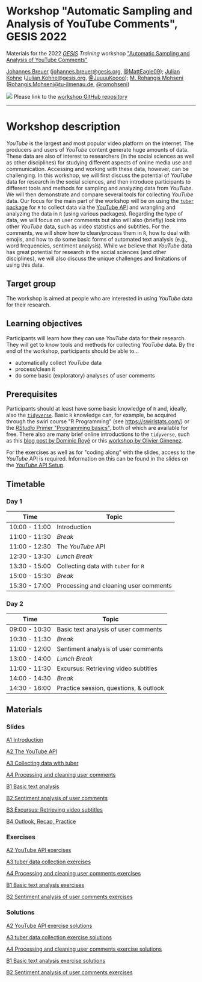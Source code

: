 # Workshop "Automatic Sampling and Analysis of YouTube Comments", GESIS 2022
Materials for the 2022 [*GESIS*](https://www.gesis.org/en/home/) *Training* workshop ["Automatic Sampling and Analysis of YouTube Comments"](https://training.gesis.org/?site=pDetails&child=full&pID=0x9BF8CE59341441148D9191B9CB54CA75)

[Johannes Breuer](https://www.johannesbreuer.com/) ([johannes.breuer@gesis.org](mailto:johannes.breuer@gesis.org), [\@MattEagle09](https://twitter.com/MattEagle09)); [Julian Kohne](https://www.juliankohne.com/) ([Julian.Kohne@gesis.org](mailto:Julian.Kohne@gesis.org), [\@JuuuuKoooo](https://twitter.com/JuuuuKoooo)); [M. Rohangis Mohseni](https://www.tu-ilmenau.de/en/media-psychology-and-media-design/team/dr-rohangis-mohseni/) ([Rohangis.Mohseni@tu-ilmenau.de](mailto:Rohangis.Mohseni@tu-ilmenau.de), [\@romohseni](https://twitter.com/romohseni))

[![](https://licensebuttons.net/l/by/3.0/80x15.png)](https://creativecommons.org/licenses/by/4.0/) 
Please link to the [workshop GitHub repository](https://github.com/jobreu/youtube-workshop-gesis-2022)

---

# Workshop description

*YouTube* is the largest and most popular video platform on the internet. The producers and users of *YouTube* content generate huge amounts of data. These data are also of interest to researchers (in the social sciences as well as other disciplines) for studying different aspects of online media use and communication. Accessing and working with these data, however, can be challenging. In this workshop, we will first discuss the potential of *YouTube* data for research in the social sciences, and then introduce participants to different tools and methods for sampling and analyzing data from *YouTube*. We will then demonstrate and compare several tools for collecting *YouTube* data. Our focus for the main part of the workshop will be on using the [`tuber` package](https://soodoku.github.io/tuber/) for `R` to collect data via the [YouTube API](https://developers.google.com/youtube) and wrangling and analyzing the data in `R` (using various packages). Regarding the type of data, we will focus on user comments but also will also (briefly) look into other *YouTube* data, such as video statistics and subtitles. For the comments, we will show how to clean/process them in `R`, how to deal with emojis, and how to do some basic forms of automated text analysis (e.g., word frequencies, sentiment analysis). While we believe that *YouTube* data has great potential for research in the social sciences (and other disciplines), we will also discuss the unique challenges and limitations of using this data.

## Target group

The workshop is aimed at people who are interested in using *YouTube* data for their research. 

## Learning objectives

Participants will learn how they can use *YouTube* data for their research. They will get to know tools and methods for collecting *YouTube* data. By the end of the workshop, participants should be able to...
- automatically collect *YouTube* data
- process/clean it
- do some basic (exploratory) analyses of user comments

## Prerequisites

Participants should at least have some basic knowledge of `R` and, ideally, also the [`tidyverse`](https://www.tidyverse.org/). Basic `R` knowledge can, for example, be acquired through the *swirl* course "R Programming" (see https://swirlstats.com/) or the [*RStudio* Primer "Programming basics"](https://rstudio.cloud/learn/primers/1.2), both of which are available for free. There also are many brief online introductions to the `tidyverse`, such as this [blog post by Dominic Royé](https://dominicroye.github.io/en/2020/a-very-short-introduction-to-tidyverse/) or this [workshop by Olivier Gimenez](https://oliviergimenez.github.io/intro_tidyverse/#1).

For the exercises as well as for "coding along" with the slides, access to the *YouTube* API is required. Information on this can be found in the slides on the [*YouTube* API Setup](https://jobreu.github.io/youtube-workshop-gesis-2022/slides/A0_YouTube_API_Setup/A0_YouTubeAPISetup.html).  

## Timetable

### Day 1

| Time          | Topic                                   |
| ------------- | --------------------------------------- |
| 10:00 - 11:00 | Introduction                            |
| 11:00 - 11:30 | *Break*                                 |
| 11:00 - 12:30 | The *YouTube* API                       | 
| 12:30 - 13:30 | *Lunch Break*                           | 
| 13:30 - 15:00 | Collecting data with `tuber` for `R`    | 
| 15:00 - 15:30 | *Break*                                 | 
| 15:30 - 17:00 | Processing and cleaning user comments   | 

### Day 2

| Time          | Topic                                   |
| ------------- | --------------------------------------- |
| 09:00 - 10:30 | Basic text analysis of user comments    |
| 10:30 - 11:30 | *Break*                                 |
| 11:00 - 12:00 | Sentiment analysis of user comments     | 
| 13:00 - 14:00 | *Lunch Break*                           | 
| 11:00 - 11:30 | Excursus: Retrieving video subtitles    | 
| 14:00 - 14:30 | *Break*                                 | 
| 14:30 - 16:00 | Practice session, questions, & outlook  | 

## Materials

### Slides

[A1 Introduction](https://jobreu.github.io/youtube-workshop-gesis-2022/slides/A1_Introduction/A1_Intro.html)             

[A2 The YouTube API](https://jobreu.github.io/youtube-workshop-gesis-2022/slides/A2_The_YouTube_API/A2_The_YouTube_API.html)

[A3 Collecting data with tuber](https://jobreu.github.io/youtube-workshop-gesis-2022/slides/A3_Collecting_data_with_tuber/A3_Collecting_data_with_the_tuber_package_for_R.html)

[A4 Processing and cleaning user comments](https://jobreu.github.io/youtube-workshop-gesis-2022/slides/A4_Processing_and_cleaning_user_comments/A4_Processing_and_Cleaning_User_Comments.html)

[B1 Basic text analysis](https://jobreu.github.io/youtube-workshop-gesis-2022/slides/B1_Basic_Text_Analysis/B1_Basic_Text_Analysis.html)

[B2 Sentiment analysis of user comments](https://jobreu.github.io/youtube-workshop-gesis-2022/slides/B2_Sentiment_Analysis_of_User_Comments/B2_Sentiment_Analysis_of_User_Comments.html)

[B3 Excursus: Retrieving video subtitles](https://jobreu.github.io/youtube-workshop-gesis-2022/slides/B3_Excursus_Retrieving_Video_Subtitles/B3_Retrieving_Video_Subtitles.html)

[B4 Outlook, Recap, Practice](https://jobreu.github.io/youtube-workshop-gesis-2022/slides/B4_Recap_Outlook_Practice/B4_Recap_Outlook_Practice.html)


### Exercises

[A2 YouTube API exercises](https://jobreu.github.io/youtube-workshop-gesis-2022/exercises/A2_The_Youtube_API_exercises_question.html)

[A3 tuber data collection exercises](https://jobreu.github.io/youtube-workshop-gesis-2022/exercises/A3_tuber_exercises_question.html)

[A4 Processing and cleaning user comments exercises](https://jobreu.github.io/youtube-workshop-gesis-2022/exercises/A4_Preprocessing_and_cleaning_data_exercises_question.html)

[B1 Basic text analysis exercises](https://jobreu.github.io/youtube-workshop-gesis-2022/exercises/B1_Basic_text_analysis_exercises_question.html)

[B2 Sentiment analysis of user comments exercises](https://jobreu.github.io/youtube-workshop-gesis-2022/exercises/B2_Sentiment_analysis_of_user_comments_exercises_question.html)

### Solutions

[A2 YouTube API exercise solutions](https://jobreu.github.io/youtube-workshop-gesis-2022/solutions/A2_The_Youtube_API_exercises_solution.html)

[A3 tuber data collection exercise solutions](https://jobreu.github.io/youtube-workshop-gesis-2022/solutions/A3_tuber_exercises_solution.html)

[A4 Processing and cleaning user comments exercise solutions](https://jobreu.github.io/youtube-workshop-gesis-2022/solutions/A4_Preprocessing_and_cleaning_data_exercises_solution.html)

[B1 Basic text analysis exercise solutions](https://jobreu.github.io/youtube-workshop-gesis-2022/solutions/B1_Basic_text_analysis_exercises_solution.html)

[B2 Sentiment analysis of user comments exercises](https://jobreu.github.io/youtube-workshop-gesis-2022/solutions/B2_Sentiment_analysis_of_user_comments_exercises_solution.html)